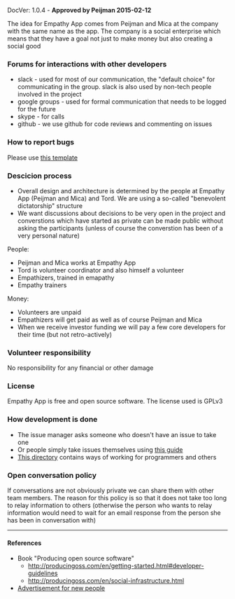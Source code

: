 DocVer: 1.0.4 - **Approved by Peijman 2015-02-12**


The idea for Empathy App comes from Peijman and Mica at the company with the same name as the app. The company is a social enterprise which means that they have a goal not just to make money but also creating a social good


### Forums for interactions with other developers

* slack - used for most of our communication, the "default choice" for communicating in the group. slack is also used by non-tech people involved in the project
* google groups - used for formal communication that needs to be logged for the future
* skype - for calls
* github - we use github for code reviews and commenting on issues


### How to report bugs

Please use [this template](../ways-of-working/templates/bug-report.md)


### Descicion process

* Overall design and architecture is determined by the people at Empathy App (Peijman and Mica) and Tord. We are using a so-called "benevolent dictatorship" structure
* We want discussions about decisions to be very open in the project and converstions which have started as private can be made public without asking the participants (unless of course the converstion has been of a very personal nature)

People:
* Peijman and Mica works at Empathy App
* Tord is volunteer coordinator and also himself a volunteer
* Empathizers, trained in emapathy
* Empathy trainers

Money:
* Volunteers are unpaid
* Empathizers will get paid as well as of course Peijman and Mica
* When we receive investor funding we will pay a few core developers for their time (but not retro-actively)


### Volunteer responsibility

No responsibility for any financial or other damage


### License

Empathy App is free and open source software. The license used is GPLv3


### How development is done

* The issue manager asks someone who doesn't have an issue to take one
* Or people simply take issues themselves using [this guide](../ways-of-working/howto/finding-an-issue-to-work-on.md)
* [This directory](../ways-of-working) contains ways of working for programmers and others


### Open conversation policy

If conversations are not obviously private we can share them with other team members. The reason for this policy is so that it does not take too long to relay information to others (otherwise the person who wants to relay information would need to wait for an email response from the person she has been in conversation with)


***

#### References
* Book "Producing open source software"
  * http://producingoss.com/en/getting-started.html#developer-guidelines
  * http://producingoss.com/en/social-infrastructure.html
* [Advertisement for new people](../misc/advertisement-for-devs.md)
